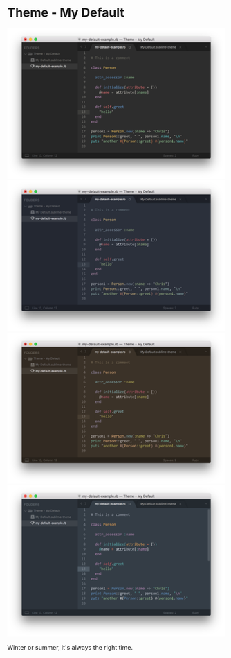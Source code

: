 # Theme - My Default

![](https://raw.githubusercontent.com/bumfo/sublime-better-default-theme/master/screenshots/screenshot_eighties.png)
![](https://raw.githubusercontent.com/bumfo/sublime-better-default-theme/master/screenshots/screenshot_ocean.png)
![](https://raw.githubusercontent.com/bumfo/sublime-better-default-theme/master/screenshots/screenshot_mocha.png)
![](https://raw.githubusercontent.com/bumfo/sublime-better-default-theme/master/screenshots/screenshot_mariana.png)

Winter or summer, it's always the right time. 
